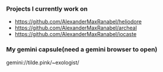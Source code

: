 ### Projects I currently work on
- https://github.com/AlexanderMaxRanabel/heliodore
- https://github.com/AlexanderMaxRanabel/archeal 
- https://github.com/AlexanderMaxRanabel/iocaste

### My gemini capsule(need a gemini browser to open)
gemini://tilde.pink/~exologist/
